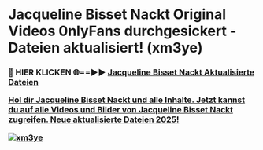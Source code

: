 # Jacqueline Bisset Nackt Original Videos 0nlyFans durchgesickert - Dateien aktualisiert! (xm3ye)

<h3>🔴 HIER KLICKEN 🌐==►► <a href="https://tinyurl.com/h6vf6nb8" rel="nofollow">Jacqueline Bisset Nackt Aktualisierte Dateien

Hol dir Jacqueline Bisset Nackt und alle Inhalte. Jetzt kannst du auf alle Videos und Bilder von Jacqueline Bisset Nackt zugreifen. Neue aktualisierte Dateien 2025!

[![xm3ye](https://i.imgur.com/sD4kR3V.gif)](https://tinyurl.com/h6vf6nb8)
